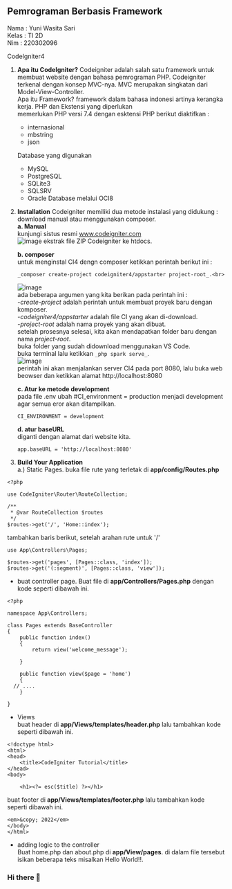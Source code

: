 ## Pemrograman Berbasis Framework
Nama : Yuni Wasita Sari<br>
Kelas : TI 2D<br>
Nim : 220302096<br>

CodeIgniter4

1. **Apa itu CodeIgniter?**
  Codeigniter adalah salah satu framework untuk membuat website dengan bahasa pemrograman PHP. Codeigniter terkenal dengan konsep MVC-nya. MVC merupakan singkatan dari Model-View-Controller.<br>
  Apa itu Framework?
  framework dalam bahasa indonesi artinya kerangka kerja.
  PHP dan Ekstensi yang diperlukan<br>
   memerlukan PHP versi 7.4 dengan esktensi PHP berikut diaktifkan :<br>
   - internasional<br>
   - mbstring<br>
   - json<br>

   Database yang digunakan<br>
   - MySQL<br>
   - PostgreSQL<br>
   - SQLite3<br>
   - SQLSRV<br>
   - Oracle Database melalui OCI8<br>

2. **Installation**
   Codeigniter memiliki dua metode instalasi yang didukung : download manual atau menggunakan composer.<br>
   **a. Manual<br>**
   kunjungi sistus resmi www.codeigniter.com<br>
   ![image](https://github.com/yuniwasitasari/yuniwasitasari/assets/134575605/8e727eea-4de2-43ed-948f-6ec12748907e)
   ekstrak file ZIP Codeigniter ke htdocs.<br>
   
   **b. composer<br>**
   untuk menginstal CI4 dengn composer ketikkan perintah berikut ini :
   ```
   _composer create-project codeigniter4/appstarter project-root_.<br>
   ```
   ![image](https://github.com/yuniwasitasari/yuniwasitasari/assets/134575605/21d87cb9-0eae-4d44-9e79-c7bc34873c12)<br>
   ada beberapa argumen yang kita berikan pada perintah ini :<br>
   -_create-project_ adalah perintah untuk membuat proyek baru dengan komposer.<br>
   -_codeigniter4/appstarter_ adalah file CI yang akan di-download.<br>
   -_project-root_ adalah nama proyek yang akan dibuat. <br>
   setelah prosesnya selesai, kita akan mendapatkan folder baru dengan nama _project-root_.<br>
   buka folder yang sudah didownload menggunakan VS Code.<br>
   buka terminal lalu ketikkan ```_php spark serve_```.<br>
   ![image](https://github.com/yuniwasitasari/yuniwasitasari/assets/134575605/828f250d-6685-4697-be9b-577924d75c3a)<br>
   perintah ini akan menjalankan server CI4 pada port 8080, lalu buka web beowser dan ketikkan alamat http://localhost:8080<br>

   **c. Atur ke metode development**<br>
   pada file .env ubah #CI_environment = production menjadi development agar semua eror akan ditampilkan.<br>
   ```
   CI_ENVIRONMENT = development
   ```
   **d. atur baseURL**<br>
   diganti dengan alamat dari website kita.<br>
   ```
   app.baseURL = 'http://localhost:8080'
   ```
3. **Build Your Application**<br>
   a.) Static Pages. buka file rute yang terletak di **app/config/Routes.php**<br>
```
<?php

use CodeIgniter\Router\RouteCollection;

/**
 * @var RouteCollection $routes
 */
$routes->get('/', 'Home::index');
```
tambahkan baris berikut, setelah arahan rute untuk '/'<br>
```
use App\Controllers\Pages;

$routes->get('pages', [Pages::class, 'index']);
$routes->get('(:segment)', [Pages::class, 'view']);
```
- buat controller page. Buat file di **app/Controllers/Pages.php** dengan kode seperti dibawah ini.<br>
```
<?php

namespace App\Controllers;

class Pages extends BaseController
{
    public function index()
    {
        return view('welcome_message');
       
    }

    public function view($page = 'home')
    {
  // ....
    }

}
```
- Views<br>
  buat header di **app/Views/templates/header.php** lalu tambahkan kode seperti dibawah ini.
```
<!doctype html>
<html>
<head>
    <title>CodeIgniter Tutorial</title>
</head>
<body>

    <h1><?= esc($title) ?></h1>
```
  buat footer di **app/Views/templates/footer.php** lalu tambahkan kode seperti dibawah ini.
```
<em>&copy; 2022</em>
</body>
</html>
```
- adding logic to the controller<br>
Buat home.php dan about.php di **app/View/pages**. di dalam file tersebut isikan beberapa teks misalkan Hello World!!.<br>






  
   
   
   
   















### Hi there 👋

<!--
**yuniwasitasari/yuniwasitasari** is a ✨ _special_ ✨ repository because its `README.md` (this file) appears on your GitHub profile.

Here are some ideas to get you started:

- 🔭 I’m currently working on ...
- 🌱 I’m currently learning ...
- 👯 I’m looking to collaborate on ...
- 🤔 I’m looking for help with ...
- 💬 Ask me about ...
- 📫 How to reach me: ...
- 😄 Pronouns: ...
- ⚡ Fun fact: ...
-->
